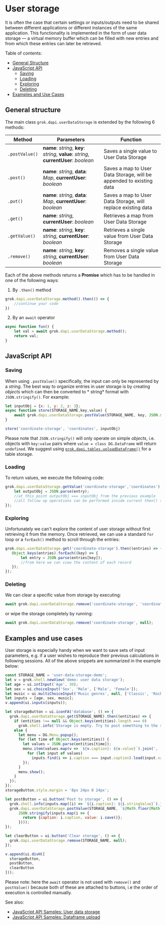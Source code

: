 <!-- TITLE: User storage -->
<!-- SUBTITLE: -->

# User storage

It is often the case that certain settings or inputs/outputs need to be shared between different applications or
different instances of the same application. This functionality is implemented in the form of user data storage — a
virtual memory buffer which can be filled with new entries and from which these entries can later be retrieved.

Table of contents:

* [General Structure](#general-structure)
* [JavaScript API](#javascript-api)
    * [Saving](#saving)
    * [Loading](#loading)
    * [Exploring](#exploring)
    * [Deleting](#deleting)
* [Examples and Use Cases](#examples-and-use-cases)

## General structure

The main class `grok.dapi.userDataStorage` is extended by the following 6 methods:

| Method         | Parameters                                                                             | Function                                                            |
|----------------|----------------------------------------------------------------------------------------|---------------------------------------------------------------------|
| `.postValue()` | **name**: *string*, **key**: *string*, **value**: *string*, **currentUser**: *boolean* | Saves a single value to User Data Storage                           |
| `.post()`      | **name**: *string*, **data**: *Map*, **currentUser**: *boolean*                        | Saves a map to User Data Storage, will be appended to existing data |
| `.put()`       | **name**: *string*, **data**: *Map*, **currentUser**: *boolean*                        | Saves a map to User Data Storage, will replace existing data        |
| `.get()`       | **name**: *string*, **currentUser**: *boolean*                                         | Retrieves a map from User Data Storage                              |
| `.getValue()`  | **name**: *string*, **key**: *string*, **currentUser**: *boolean*                      | Retrieves a single value from User Data Storage                     |
| `.remove()`    | **name**: *string*, **key**: *string*, **currentUser**: *boolean*                      | Removes a single value from User Data Storage                       |

Each of the above methods returns a **Promise** which has to be handled in one of the following ways:

1. By `.then()` method

```js
grok.dapi.userDataStorage.method().then(() => {
    //continue your code
})
```

2. By an `await` operator

```js
async function fun() {
    let val = await grok.dapi.userDataStorage.method();
    return val;
}
```

## JavaScript API

### Saving

When using `.postValue()` specifically, the input can only be represented by a *string*. The best way to organize
entries in user storage is by creating *objects* which can then be converted to *
string* format with `JSON.stringify()`. For example:

```js
let inputObj = {x: 1, y: 2, z: 3};
async function store(STORAGE_NAME,key,value) {
    await grok.dapi.userDataStorage.postValue(STORAGE_NAME, key, JSON.stringify(value));
}

store('coordinate-storage', 'coordinates', inputObj)
```

Please note that `JSON.stringify()` will only operate on simple *objects*, i.e. objects with `key:value` pairs where
`value = class DG.DataFrame` will return `undefined`. We suggest
using [`grok.dapi.tables.uploadDataFrame()`](https://dev.datagrok.ai/js/samples/data-access/save-and-load-df)
for a table storage.

### Loading

To return values, we execute the following code:

```js
grok.dapi.userDataStorage.getValue('coordinate-storage','coordinates').then((entry) => {
    let outputObj = JSON.parse(entry);
    //at this point outputObj === inputObj from the previous example
    //all follow up operations can be performed inside current then() statement
});
```

### Exploring

Unfortunately we can't explore the content of user storage without first retrieving it from the memory. Once retrieved,
we can use a standard `for` loop or a `forEach()` method to scroll through the entries:

 ```js
grok.dapi.userDataStorage.get('coordinate-storage').then((entries) => {
    Object.keys(entries).forEach((key) => {
        let entry = JSON.parse(entries[key]);
        //from here we can view the content of each record
    });
});
```

### Deleting

We can clear a specific value from storage by executing:

```js
await grok.dapi.userDataStorage.remove('coordinate-storage', 'coordinates');
```

or wipe the storage completely by running:

```js
await grok.dapi.userDataStorage.remove('coordinate-storage', null);
```

## Examples and use cases

User storage is especially handy when we want to save sets of input parameters, e.g. if a user wishes to reproduce their
previous calculations in following sessions. All of the above snippets are summarized in the example below:

```js
const STORAGE_NAME = 'user-data-storage-demo';
let v = grok.shell.newView('demo: user data storage');
let age = ui.intInput('Age', 30);
let sex = ui.choiceInput('Sex', 'Male', ['Male', 'Female']);
let music = ui.multiChoiceInput('Music genres', null, ['Classic', 'Rock', 'Pop', 'Jazz']);
let inputs = [age, sex, music];
v.append(ui.inputs(inputs));

let storageButton = ui.iconFA('database', () => {
  grok.dapi.userDataStorage.get(STORAGE_NAME).then((entities) => {
    if (entities !== null && Object.keys(entities).length === 0)
      grok.shell.info('Storage is empty. Try to post something to the storage');
    else {
      let menu = DG.Menu.popup();
      for (let time of Object.keys(entities)) {
        let values = JSON.parse(entities[time]);
        menu.item(values.map(v => `${v.caption}: ${v.value}`).join(', '), () => {
          for (let input of values)
            inputs.find(i => i.caption === input.caption).load(input.value);
        });
      }
      menu.show();
    }
  });
});
storageButton.style.margin = '8px 24px 0 24px';

let postButton = ui.button('Post to storage', () => {
  grok.shell.info(inputs.map((i) => `${i.caption}: ${i.stringValue}`).join('<br>'));
  grok.dapi.userDataStorage.postValue(STORAGE_NAME, `${Math.floor(Math.random() * Math.floor(1000))}`,
      JSON.stringify(inputs.map(i => {
        return {caption: i.caption, value: i.save()};
      })));
});

let clearButton = ui.button('Clear storage', () => {
  grok.dapi.userDataStorage.remove(STORAGE_NAME, null);
});

v.append(ui.divH([
  storageButton,
  postButton,
  clearButton
]));
```

Please note: here the `await` operator is not used with `remove()` and `postValue()` because both of these are attached
to buttons, i.e the order of execution is controlled manually.

See also:

* [JavaScript API Samples: User data storage](https://public.datagrok.ai/js/samples/misc/user-data-storage)
* [JavaScript API Samples: Dataframe upload](https://dev.datagrok.ai/js/samples/data-access/save-and-load-df)
